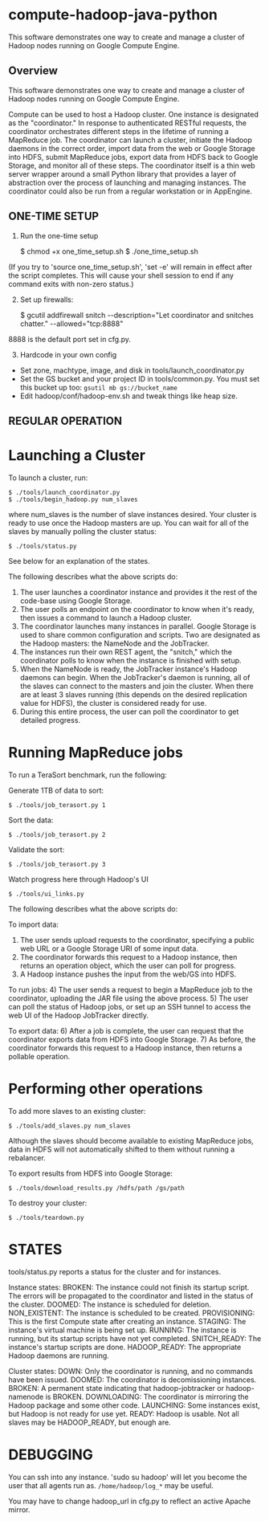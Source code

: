 compute-hadoop-java-python
==========================

This software demonstrates one way to create and manage a cluster of Hadoop nodes running on Google Compute Engine.

Overview
--------

This software demonstrates one way to create and manage a cluster of Hadoop
nodes running on Google Compute Engine.

Compute can be used to host a Hadoop cluster. One instance is designated as the
"coordinator." In response to authenticated RESTful requests, the coordinator
orchestrates different steps in the lifetime of running a MapReduce job. The
coordinator can launch a cluster, initiate the Hadoop daemons in the correct
order, import data from the web or Google Storage into HDFS, submit MapReduce
jobs, export data from HDFS back to Google Storage, and monitor all of these
steps. The coordinator itself is a thin web server wrapper around a small
Python library that provides a layer of abstraction over the process of
launching and managing instances. The coordinator could also be run from a
regular workstation or in AppEngine.

ONE-TIME SETUP
--------------

1) Run the one-time setup

	$ chmod +x one_time_setup.sh
	$ ./one_time_setup.sh

(If you try to 'source one_time_setup.sh', 'set -e' will remain in effect after
the script completes. This will cause your shell session to end if any command
exits with non-zero status.)

2) Set up firewalls:

	$ gcutil addfirewall snitch --description="Let coordinator and snitches chatter." --allowed="tcp:8888"

8888 is the default port set in cfg.py.

3) Hardcode in your own config

- Set zone, machtype, image, and disk in tools/launch_coordinator.py
- Set the GS bucket and your project ID in tools/common.py. You must set this
  bucket up too:
	`gsutil mb gs://bucket_name`
- Edit hadoop/conf/hadoop-env.sh and tweak things like heap size.

REGULAR OPERATION
-----------------

# Launching a Cluster #

To launch a cluster, run:

	$ ./tools/launch_coordinator.py
	$ ./tools/begin_hadoop.py num_slaves

where num_slaves is the number of slave instances desired.
Your cluster is ready to use once the Hadoop masters are up. You can wait
for all of the slaves by manually polling the cluster status:

	$ ./tools/status.py

See below for an explanation of the states.

The following describes what the above scripts do:

1) The user launches a coordinator instance and provides it the rest of the
   code-base using Google Storage.
2) The user polls an endpoint on the coordinator to know when it's ready, then
   issues a command to launch a Hadoop cluster.
3) The coordinator launches many instances in parallel. Google Storage is used
   to share common configuration and scripts. Two are designated as the Hadoop
   masters: the NameNode and the JobTracker.
4) The instances run their own REST agent, the "snitch," which the coordinator
   polls to know when the instance is finished with setup.
5) When the NameNode is ready, the JobTracker instance's Hadoop daemons can
   begin. When the JobTracker's daemon is running, all of the slaves can connect
   to the masters and join the cluster. When there are at least 3 slaves running
   (this depends on the desired replication value for HDFS), the cluster is
   considered ready for use.
6) During this entire process, the user can poll the coordinator to get
   detailed progress.

# Running MapReduce jobs #

To run a TeraSort benchmark, run the following:

Generate 1TB of data to sort:

	$ ./tools/job_terasort.py 1

Sort the data:

	$ ./tools/job_terasort.py 2

Validate the sort:

	$ ./tools/job_terasort.py 3

Watch progress here through Hadoop's UI

	$ ./tools/ui_links.py

The following describes what the above scripts do:

To import data:
1) The user sends upload requests to the coordinator, specifying a public web
   URL or a Google Storage URI of some input data.
2) The coordinator forwards this request to a Hadoop instance, then returns an
   operation object, which the user can poll for progress.
3) A Hadoop instance pushes the input from the web/GS into HDFS.

To run jobs:
4) The user sends a request to begin a MapReduce job to the coordinator,
   uploading the JAR file using the above process.
5) The user can poll the status of Hadoop jobs, or set up an SSH tunnel to
   access the web UI of the Hadoop JobTracker directly.

To export data:
6) After a job is complete, the user can request that the coordinator exports
   data from HDFS into Google Storage.
7) As before, the coordinator forwards this request to a Hadoop instance, then
   returns a pollable operation.

# Performing other operations #

To add more slaves to an existing cluster:

	$ ./tools/add_slaves.py num_slaves

Although the slaves should become available to existing MapReduce jobs, data in
HDFS will not automatically shifted to them without running a rebalancer.

To export results from HDFS into Google Storage:

	$ ./tools/download_results.py /hdfs/path /gs/path

To destroy your cluster:

	$ ./tools/teardown.py

# STATES #

tools/status.py reports a status for the cluster and for instances.

Instance states:
  BROKEN:       The instance could not finish its startup script. The errors
                will be propagated to the coordinator and listed in the status
                of the cluster.
  DOOMED:       The instance is scheduled for deletion.
  NON_EXISTENT: The instance is scheduled to be created.
  PROVISIONING: This is the first Compute state after creating an instance.
  STAGING:      The instance's virtual machine is being set up.
  RUNNING:      The instance is running, but its startup scripts have not yet
                completed.
  SNITCH_READY: The instance's startup scripts are done.
  HADOOP_READY: The appropriate Hadoop daemons are running.

Cluster states:
  DOWN:        Only the coordinator is running, and no commands have been
               issued.
  DOOMED:      The coordinator is decomissioning instances.
  BROKEN:      A permanent state indicating that hadoop-jobtracker or
               hadoop-namenode is BROKEN.
  DOWNLOADING: The coordinator is mirroring the Hadoop package and some other
               code.
  LAUNCHING:   Some instances exist, but Hadoop is not ready for use yet.
  READY:       Hadoop is usable. Not all slaves may be HADOOP_READY, but enough
               are.

# DEBUGGING #

You can ssh into any instance. 'sudo su hadoop' will let you become the user
that all agents run as. `/home/hadoop/log_*` may be useful.

You may have to change hadoop_url in cfg.py to reflect an active Apache mirror.
